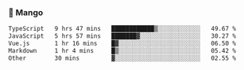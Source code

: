 ### 🥭 Mango

<!--START_SECTION:waka-->

```txt
TypeScript   9 hrs 47 mins   ████████████▒░░░░░░░░░░░░   49.67 %
JavaScript   5 hrs 57 mins   ███████▓░░░░░░░░░░░░░░░░░   30.27 %
Vue.js       1 hr 16 mins    █▓░░░░░░░░░░░░░░░░░░░░░░░   06.50 %
Markdown     1 hr 4 mins     █▒░░░░░░░░░░░░░░░░░░░░░░░   05.42 %
Other        30 mins         ▓░░░░░░░░░░░░░░░░░░░░░░░░   02.55 %
```

<!--END_SECTION:waka-->
